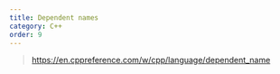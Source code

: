 ```yaml
---
title: Dependent names
category: C++
order: 9
---
```

> https://en.cppreference.com/w/cpp/language/dependent_name
